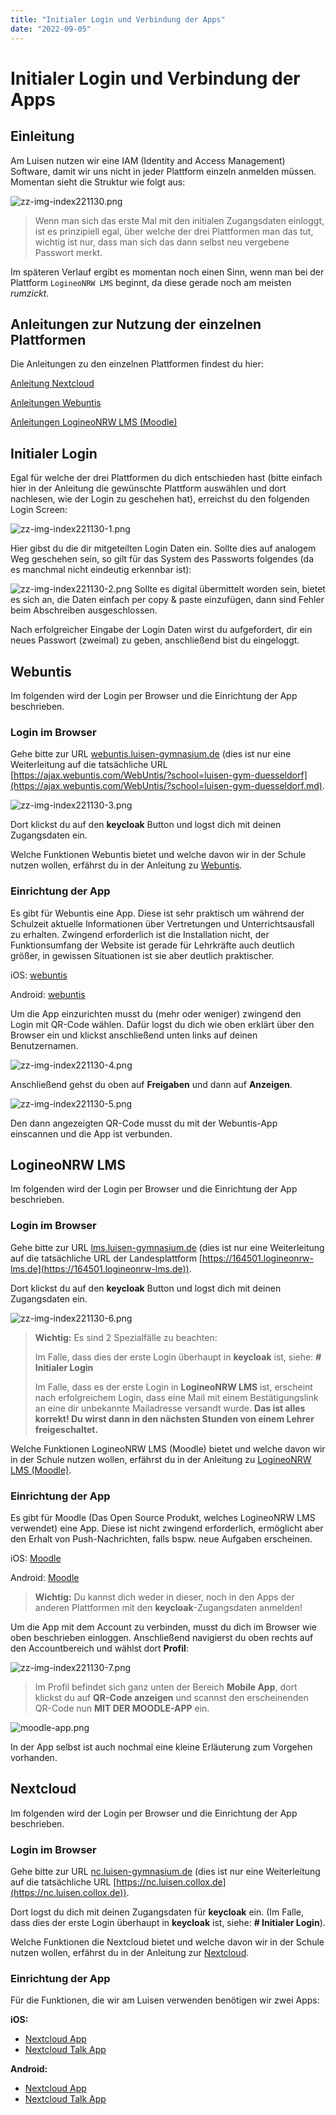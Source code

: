 ```yaml
---
title: "Initialer Login und Verbindung der Apps"
date: "2022-09-05"
---
```

# Initialer Login und Verbindung der Apps

## Einleitung

Am Luisen nutzen wir eine IAM (Identity and Access Management) Software, damit wir uns nicht in jeder Plattform einzeln anmelden müssen. Momentan sieht die Struktur wie folgt aus:

![zz-img-index221130.png](zz-img-index221130.png)

>Wenn man sich das erste Mal mit den initialen Zugangsdaten einloggt, ist es prinzipiell egal, über welche der drei Plattformen man das tut, wichtig ist nur, dass man sich das dann selbst neu vergebene Passwort merkt.

Im späteren Verlauf ergibt es momentan noch einen Sinn, wenn man bei der Plattform `LogineoNRW LMS` beginnt, da diese gerade noch am meisten *rumzickt*.

## Anleitungen zur Nutzung der einzelnen Plattformen
Die Anleitungen zu den einzelnen Plattformen findest du hier:

[Anleitung Nextcloud](Anleitungen-nextcloud.md)

[Anleitungen Webuntis](Anleitungen-webuntis.md)

[Anleitungen LogineoNRW LMS (Moodle)](Anleitungen-moodle.md)

## Initialer Login
Egal für welche der drei Plattformen du dich entschieden hast (bitte einfach hier in der Anleitung die gewünschte Plattform auswählen und dort nachlesen, wie der Login zu geschehen hat), erreichst du den folgenden Login Screen:

![zz-img-index221130-1.png](zz-img-index221130-1.png)

Hier gibst du die dir mitgeteilten Login Daten ein. Sollte dies auf analogem Weg geschehen sein, so gilt für das System des Passworts folgendes (da es manchmal nicht eindeutig erkennbar ist):

![zz-img-index221130-2.png](zz-img-index221130-2.png)
Sollte es digital übermittelt worden sein, bietet es sich an, die Daten einfach per copy & paste einzufügen, dann sind Fehler beim Abschreiben ausgeschlossen.

Nach erfolgreicher Eingabe der Login Daten wirst du aufgefordert, dir ein neues Passwort (zweimal) zu geben, anschließend bist du eingeloggt.

## Webuntis
Im folgenden wird der Login per Browser und die Einrichtung der App beschrieben.

### Login im Browser
Gehe bitte zur URL [webuntis.luisen-gymnasium.de](http://webuntis.luisen-gymnasium.de) (dies ist nur eine Weiterleitung auf die tatsächliche URL [https://ajax.webuntis.com/WebUntis/?school=luisen-gym-duesseldorf](https://ajax.webuntis.com/WebUntis/?school=luisen-gym-duesseldorf.md).

![zz-img-index221130-3.png](zz-img-index221130-3.png)

Dort klickst du auf den **keycloak** Button und logst dich mit deinen Zugangsdaten ein. 


Welche Funktionen Webuntis bietet und welche davon wir in der Schule nutzen wollen, erfährst du in der Anleitung zu [Webuntis](Anleitungen-webuntis.md).

### Einrichtung der App
Es gibt für Webuntis eine App. Diese ist sehr praktisch um während der Schulzeit aktuelle Informationen über Vertretungen und Unterrichtsausfall zu erhalten. Zwingend erforderlich ist die Installation nicht, der Funktionsumfang der Website ist gerade für Lehrkräfte auch deutlich größer, in gewissen Situationen ist sie aber deutlich praktischer.

iOS: [webuntis](https://apps.apple.com/de/app/untis-mobile/id926186904)

Android: [webuntis](https://play.google.com/store/apps/details?id=com.grupet.web.app&hl=de&gl=US)

Um die App einzurichten musst du (mehr oder weniger) zwingend den Login mit QR-Code wählen. Dafür logst du dich wie oben erklärt über den Browser ein und klickst anschließend unten links auf deinen Benutzernamen. 

![zz-img-index221130-4.png](zz-img-index221130-4.png)

Anschließend gehst du oben auf **Freigaben** und dann auf **Anzeigen**.

![zz-img-index221130-5.png](zz-img-index221130-5.png)

Den dann angezeigten QR-Code musst du mit der Webuntis-App einscannen und die App ist verbunden.

## LogineoNRW LMS
Im folgenden wird der Login per Browser und die Einrichtung der App beschrieben.

### Login im Browser
Gehe bitte zur URL [lms.luisen-gymnasium.de](http://lms.luisen-gymnasium.de) (dies ist nur eine Weiterleitung auf die tatsächliche URL der Landesplattform [https://164501.logineonrw-lms.de](https://164501.logineonrw-lms.de)).

Dort klickst du auf den **keycloak** Button und logst dich mit deinen Zugangsdaten ein. 

![zz-img-index221130-6.png](zz-img-index221130-6.png)

>**Wichtig:**
>Es sind 2 Spezialfälle zu beachten:
>
>Im Falle, dass dies der erste Login überhaupt in **keycloak** ist, siehe: **# Initialer Login**
>
>Im Falle, dass es der erste Login in **LogineoNRW LMS** ist, erscheint nach erfolgreichem Login, dass eine Mail mit einem Bestätigungslink an eine dir unbekannte Mailadresse versandt wurde.  **Das ist alles korrekt! Du wirst dann in den nächsten Stunden von einem Lehrer freigeschaltet.**


Welche Funktionen LogineoNRW LMS (Moodle) bietet und welche davon wir in der Schule nutzen wollen, erfährst du in der Anleitung zu [LogineoNRW LMS (Moodle)](Anleitungen-moodle.md).

### Einrichtung der App
Es gibt für Moodle (Das Open Source Produkt, welches LogineoNRW LMS verwendet) eine App. Diese ist nicht zwingend erforderlich, ermöglicht aber den Erhalt von Push-Nachrichten, falls bspw. neue Aufgaben erscheinen.

iOS: [Moodle](https://apps.apple.com/de/app/moodle/id633359593)

Android: [Moodle](https://play.google.com/store/apps/details?id=com.moodle.moodlemobile&hl=de&gl=US)

>**Wichtig:**
>Du kannst dich weder in dieser, noch in den Apps der anderen Plattformen mit den **keycloak**-Zugangsdaten anmelden!

Um die App mit dem Account zu verbinden, musst du dich im Browser wie oben beschrieben einloggen. Anschließend navigierst du oben rechts auf den Accountbereich und wählst dort **Profil**:

![zz-img-index221130-7.png](zz-img-index221130-7.png)


>Im Profil befindet sich ganz unten der Bereich **Mobile App**, dort klickst du auf **QR-Code anzeigen** und scannst den erscheinenden QR-Code nun **MIT DER MOODLE-APP** ein.

![moodle-app.png](moodle-app.png)

In der App selbst ist auch nochmal eine kleine Erläuterung zum Vorgehen vorhanden.

## Nextcloud
Im folgenden wird der Login per Browser und die Einrichtung der App beschrieben.

### Login im Browser
Gehe bitte zur URL [nc.luisen-gymnasium.de](http://nc.luisen-gymnasium.de) (dies ist nur eine Weiterleitung auf die tatsächliche URL [https://nc.luisen.collox.de](https://nc.luisen.collox.de)).

Dort logst du dich mit deinen Zugangsdaten für **keycloak** ein. 
(Im Falle, dass dies der erste Login überhaupt in **keycloak** ist, siehe: **# Initialer Login**).

Welche Funktionen die Nextcloud bietet und welche davon wir in der Schule nutzen wollen, erfährst du in der Anleitung zur [Nextcloud](Anleitungen-nextcloud.md).

### Einrichtung der App
Für die Funktionen, die wir am Luisen verwenden benötigen wir zwei Apps:

**iOS:**
- [Nextcloud App](https://apps.apple.com/de/app/nextcloud/id1125420102)
- [Nextcloud Talk App](https://apps.apple.com/de/app/nextcloud-talk/id1296825574)

**Android:**
- [Nextcloud App](https://play.google.com/store/apps/details?id=com.nextcloud.client&hl=de&gl=US)
- [Nextcloud Talk App](https://play.google.com/store/apps/details?id=com.nextcloud.talk2&hl=de&gl=US)

